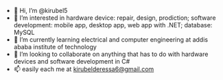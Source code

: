 - 👋 Hi, I’m @kirubel5
- 👀 I’m interested in hardware device: repair, design, prodiction; software development: mobile app, desktop app, web app with .NET; database: MySQL
- 🌱 I’m currently learning electrical and computer engineering at addis ababa institute of technology
- 💞️ I’m looking to collaborate on anything that has to do with hardware devices and software development in C#
- 📫 easily each me at kirubelderessa6@gmail.com

<!---
kirubel5/kirubel5 is a ✨ special ✨ repository because its `README.md` (this file) appears on your GitHub profile.
You can click the Preview link to take a look at your changes.
--->
